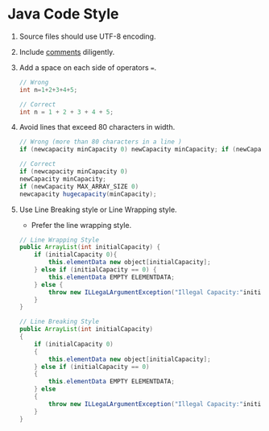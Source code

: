 # Java Code Style

1. Source files should use UTF-8 encoding.

2. Include [comments](https://www.notion.so/Javadoc-80c992e3172a46c48ed45888ea0dc6fa?pvs=21) diligently.

3. Add a space on each side of operators `=`.

    ```java
    // Wrong 
    int n=1+2+3+4+5;
    
    // Correct 
    int n = 1 + 2 + 3 + 4 + 5;
    ```

4. Avoid lines that exceed 80 characters in width.

    ```java
    // Wrong (more than 80 characters in a line )
    if (newcapacity minCapacity 0) newCapacity minCapacity; if (newCapacity MAX_ARRAY_SIZE 0) newcapacity hugecapacity(minCapacity);
    
    // Correct 
    if (newcapacity minCapacity 0)
    newCapacity minCapacity;
    if (newCapacity MAX_ARRAY_SIZE 0)
    newcapacity hugecapacity(minCapacity);
    ```

5. Use Line Breaking style or Line Wrapping style.
    - Prefer the line wrapping style.

    ```java
    // Line Wrapping Style
    public ArrayList(int initialCapacity) {
    	if (initialCapacity 0){
    		this.elementData new object[initialCapacity];
    	} else if (initialCapacity == 0) {
    		this.elementData EMPTY ELEMENTDATA;
    	} else {
    		throw new ILLegaLArgumentException("Illegal Capacity:"initialCapacity);
    	}
    }
    
    // Line Breaking Style
    public ArrayList(int initialCapacity)
    {
    	if (initialCapacity 0)
    	{
    		this.elementData new object[initialCapacity];
    	} else if (initialCapacity == 0)
    	{
    		this.elementData EMPTY ELEMENTDATA;
    	} else
    	{
    		throw new ILLegaLArgumentException("Illegal Capacity:"initialCapacity);
    	}
    }
    ```